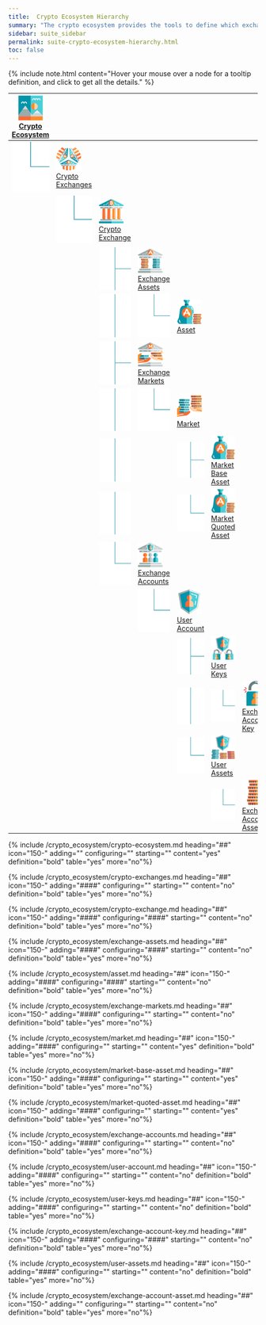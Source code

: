```yaml
---
title:  Crypto Ecosystem Hierarchy
summary: "The crypto ecosystem provides the tools to define which exchanges, which assets and which markets you wish to work with."
sidebar: suite_sidebar
permalink: suite-crypto-ecosystem-hierarchy.html
toc: false
---
```


{% include note.html content="Hover your mouse over a node for a tooltip definition, and click to get all the details." %}

<table class='hierarchyTable'>
    <thead>
        <tr>
            <th>
                <a href='#crypto-ecosystem' data-toggle='tooltip' data-original-title='{{site.data.crypto_ecosystem.crypto_ecosystem}}'><img src='images/icons/crypto-ecosystem.png' /><br />Crypto Ecosystem</a>
            </th>
            <th></th>
            <th></th>
            <th></th>
            <th></th>
            <th></th>
            <th></th>
            <th></th>
            <th></th>
        </tr>
    </thead>
    <tbody>
        <tr>
            <td>
                <img src='images/icons/tree-connector-elbow.png' />
            </td>
            <td>
                <a href='#crypto-exchanges' data-toggle='tooltip' data-original-title='{{site.data.crypto_ecosystem.crypto_exchanges}}'><img src='images/icons/crypto-exchanges.png' /><br />Crypto Exchanges</a>
            </td>
            <td></td>
            <td></td>
            <td></td>
            <td></td>
            <td></td>
            <td></td>
            <td></td>
        </tr>
        <tr>
            <td></td>
            <td>
                <img src='images/icons/tree-connector-elbow.png' />
            </td>
            <td>
                <a href='#crypto-exchange' data-toggle='tooltip' data-original-title='{{site.data.crypto_ecosystem.crypto_exchange}}'><img src='images/icons/crypto-exchange.png' /><br />Crypto Exchange</a>
            </td>
            <td></td>
            <td></td>
            <td></td>
            <td></td>
            <td></td>
            <td></td>
        </tr>
        <tr>
            <td></td>
            <td></td>
            <td>
                <img src='images/icons/tree-connector-fork.png' />
            </td>
            <td>
                <a href='#exchange-assets' data-toggle='tooltip' data-original-title='{{site.data.crypto_ecosystem.exchange_assets}}'><img src='images/icons/exchange-assets.png' /><br />Exchange Assets</a>
            </td>
            <td></td>
            <td></td>
            <td></td>
            <td></td>
            <td></td>
        </tr>
        <tr>
            <td></td>
            <td></td>
            <td>
                <img src='images/icons/tree-connector-line.png' />
            </td>
            <td>
                <img src='images/icons/tree-connector-elbow.png' />
            </td>
            <td>
                <a href='#asset' data-toggle='tooltip' data-original-title='{{site.data.crypto_ecosystem.asset}}'><img src='images/icons/asset.png' /><br />Asset</a>
            </td>
            <td></td>
            <td></td>
            <td></td>
            <td></td>
        </tr>
        <tr>
            <td></td>
            <td></td>
            <td>
                <img src='images/icons/tree-connector-fork.png' />
            </td>
            <td>
                <a href='#exchange-markets' data-toggle='tooltip' data-original-title='{{site.data.crypto_ecosystem.exchange_markets}}'><img src='images/icons/exchange-markets.png' /><br />Exchange Markets</a>
            </td>
            <td></td>
            <td></td>
            <td></td>
            <td></td>
            <td></td>
        </tr>
        <tr>
            <td></td>
            <td></td>
            <td>
                <img src='images/icons/tree-connector-line.png' />
            </td>
            <td>
                <img src='images/icons/tree-connector-elbow.png' />
            </td>
            <td>
                <a href='#market' data-toggle='tooltip' data-original-title='{{site.data.crypto_ecosystem.market}}'><img src='images/icons/market.png' /><br />Market</a>
            </td>
            <td></td>
            <td></td>
            <td></td>
            <td></td>
        </tr>
        <tr>
            <td></td>
            <td></td>
            <td>
                <img src='images/icons/tree-connector-line.png' />
            </td>
            <td></td>
            <td>
                <img src='images/icons/tree-connector-fork.png' />
            </td>
            <td>
                <a href='#market-base-asset' data-toggle='tooltip' data-original-title='{{site.data.crypto_ecosystem.market_base_asset}}'><img src='images/icons/market-base-asset.png' /><br />Market Base Asset</a>
            </td>
            <td></td>
            <td></td>
            <td></td>
        </tr>
        <tr>
            <td></td>
            <td></td>
            <td>
                <img src='images/icons/tree-connector-line.png' />
            </td>
            <td></td>
            <td>
                <img src='images/icons/tree-connector-elbow.png' />
            </td>
            <td>
                <a href='#market-quoted-asset' data-toggle='tooltip' data-original-title='{{site.data.crypto_ecosystem.market_quoted_asset}}'><img src='images/icons/market-quoted-asset.png' /><br />Market Quoted Asset</a>
            </td>
            <td></td>
            <td></td>
            <td></td>
        </tr>
        <tr>
            <td></td>
            <td></td>
            <td>
                <img src='images/icons/tree-connector-elbow.png' />
            </td>
            <td>
                <a href='#exchange-accounts' data-toggle='tooltip' data-original-title='{{site.data.crypto_ecosystem.exchange_accounts}}'><img src='images/icons/exchange-accounts.png' /><br />Exchange Accounts</a>
            </td>
            <td></td>
            <td></td>
            <td></td>
            <td></td>
            <td></td>
        </tr>
        <tr>
            <td></td>
            <td></td>
            <td></td>
            <td>
                <img src='images/icons/tree-connector-elbow.png' />
            </td>
            <td>
                <a href='#user-account' data-toggle='tooltip' data-original-title='{{site.data.crypto_ecosystem.user_account}}'><img src='images/icons/user-account.png' /><br />User Account</a>
            </td>
            <td></td>
            <td></td>
            <td></td>
            <td></td>
        </tr>
        <tr>
            <td></td>
            <td></td>
            <td></td>
            <td></td>
            <td>
                <img src='images/icons/tree-connector-fork.png' />
            </td>
            <td>
                <a href='#user-keys' data-toggle='tooltip' data-original-title='{{site.data.crypto_ecosystem.user_keys}}'><img src='images/icons/user-keys.png' /><br />User Keys</a>
            </td>
            <td></td>
            <td></td>
            <td></td>
        </tr>
        <tr>
            <td></td>
            <td></td>
            <td></td>
            <td></td>
            <td>
                <img src='images/icons/tree-connector-line.png' />
            </td>
            <td>
                <img src='images/icons/tree-connector-elbow.png' />
            </td>
            <td>
                <a href='#exchange-account-key' data-toggle='tooltip' data-original-title='{{site.data.crypto_ecosystem.exchange_account_key}}'><img src='images/icons/exchange-account-key.png' /><br />Exchange Account Key</a>
            </td>
            <td></td>
            <td></td>
        </tr>
        <tr>
            <td></td>
            <td></td>
            <td></td>
            <td></td>
            <td>
                <img src='images/icons/tree-connector-elbow.png' />
            </td>
            <td>
                <a href='#user-assets' data-toggle='tooltip' data-original-title='{{site.data.crypto_ecosystem.user_assets}}'><img src='images/icons/user-assets.png' /><br />User Assets</a>
            </td>
            <td></td>
            <td></td>
            <td></td>
        </tr>
        <tr>
            <td></td>
            <td></td>
            <td></td>
            <td></td>
            <td></td>
            <td>
                <img src='images/icons/tree-connector-elbow.png' />
            </td>
            <td>
                <a href='#exchange-account-asset' data-toggle='tooltip' data-original-title='{{site.data.crypto_ecosystem.exchange_account_asset}}'><img src='images/icons/exchange-account-asset.png' /><br />Exchange Account Asset</a>
            </td>
            <td></td>
            <td></td>
        </tr>
    </tbody>
</table>



{% include /crypto_ecosystem/crypto-ecosystem.md heading="##" icon="150-" adding="" configuring="" starting="" content="yes" definition="bold" table="yes" more="no"%}

{% include /crypto_ecosystem/crypto-exchanges.md heading="##" icon="150-" adding="####" configuring="" starting="" content="no" definition="bold" table="yes" more="no"%}

{% include /crypto_ecosystem/crypto-exchange.md heading="##" icon="150-" adding="####" configuring="####" starting="" content="no" definition="bold" table="yes" more="no"%}

{% include /crypto_ecosystem/exchange-assets.md heading="##" icon="150-" adding="####" configuring="####" starting="" content="no" definition="bold" table="yes" more="no"%}

{% include /crypto_ecosystem/asset.md heading="##" icon="150-" adding="####" configuring="####" starting="" content="no" definition="bold" table="yes" more="no"%}

{% include /crypto_ecosystem/exchange-markets.md heading="##" icon="150-" adding="####" configuring="" starting="" content="no" definition="bold" table="yes" more="no"%}

{% include /crypto_ecosystem/market.md heading="##" icon="150-" adding="####" configuring="" starting="" content="yes" definition="bold" table="yes" more="no"%}

{% include /crypto_ecosystem/market-base-asset.md heading="##" icon="150-" adding="####" configuring="" starting="" content="yes" definition="bold" table="yes" more="no"%}

{% include /crypto_ecosystem/market-quoted-asset.md heading="##" icon="150-" adding="####" configuring="" starting="" content="yes" definition="bold" table="yes" more="no"%}

{% include /crypto_ecosystem/exchange-accounts.md heading="##" icon="150-" adding="####" configuring="" starting="" content="no" definition="bold" table="yes" more="no"%}

{% include /crypto_ecosystem/user-account.md heading="##" icon="150-" adding="####" configuring="" starting="" content="no" definition="bold" table="yes" more="no"%}

{% include /crypto_ecosystem/user-keys.md heading="##" icon="150-" adding="####" configuring="" starting="" content="no" definition="bold" table="yes" more="no"%}

{% include /crypto_ecosystem/exchange-account-key.md heading="##" icon="150-" adding="####" configuring="####" starting="" content="no" definition="bold" table="yes" more="no"%}

{% include /crypto_ecosystem/user-assets.md heading="##" icon="150-" adding="####" configuring="" starting="" content="no" definition="bold" table="yes" more="no"%}

{% include /crypto_ecosystem/exchange-account-asset.md heading="##" icon="150-" adding="" configuring="" starting="" content="no" definition="bold" table="yes" more="no"%}

